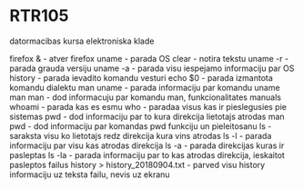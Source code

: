# RTR105
datormacibas kursa elektroniska klade

firefox & - atver firefox
uname - parada OS 
clear - notira tekstu
uname -r - parada grauda versiju
uname -a - parada visu iespejamo informaciju par OS
history - parada ievadito komandu vesturi
echo $0 - parada izmantota komandu dialektu
man uname - parada informaciju par komandu uname
man man - dod informacuju par komandu man, funkcionalitates manuals
whoami - parada kas es esmu
who - paradaa visus kas ir pieslegusies pie sistemas 
pwd - dod informaciju par to kura direkcija lietotajs atrodas
man pwd - dod informaciju par komandas pwd funkciju un pieleitosanu
ls - saraksta visu ko lietotajs redz direkcija kura vins atrodas
ls -l - parada informaciju par visu kas atrodas direkcija
ls -a - parada direkcijas kuras ir pasleptas
ls -la - parada informaciju par to kas atrodas direkcija, ieskaitot pasleptos failus
history > history_20180904.txt - parved visu history informaciju uz teksta failu, nevis uz ekranu

